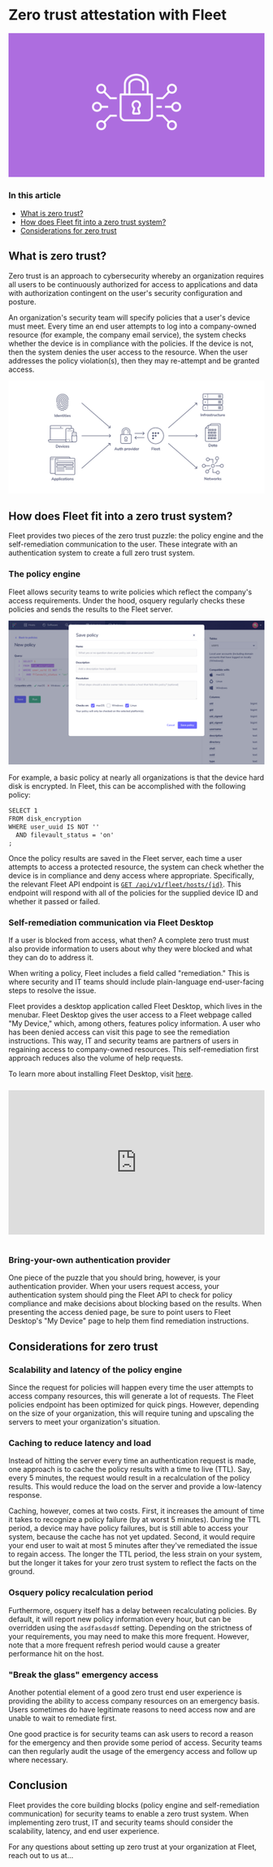 # Zero trust attestation with Fleet

![Using Fleet for zero trust attestation](../website/assets/images/articles/fleet-for-zero-trust-attestation-800x450@2x.jpg)

### In this article

- [What is zero trust?](#what-is-zero-trust)
- [How does Fleet fit into a zero trust system?](#how-does-fleet-fit-into-a-zero-trust-system)
- [Considerations for zero trust](#considerations-for-zero-trust)

## What is zero trust?
Zero trust is an approach to cybersecurity whereby an organization requires all users to be continuously authorized for access to applications and data with authorization contingent on the user's security configuration and posture.

An organization's security team will specify policies that a user's device must meet. Every time an end user attempts to log into a company-owned resource (for example, the company email service), the system checks whether the device is in compliance with the policies. If the device is not, then the system denies the user access to the resource. When the user addresses the policy violation(s), then they may re-attempt and be granted access. 

![Zero touch diagram](../website/assets/images/articles/zero-touch-diagram-800x353@2x.jpg)

## How does Fleet fit into a zero trust system?
Fleet provides two pieces of the zero trust puzzle: the policy engine and the self-remediation communication to the user. These integrate with an authentication system to create a full zero trust system. 

### The policy engine
Fleet allows security teams to write policies which reflect the company's access requirements. Under the hood, osquery regularly checks these policies and sends the results to the Fleet server. 

![Create a policy modal in Fleet](../website/assets/images/articles/create-a-new-policy-800x450@2x.jpg)

For example, a basic policy at nearly all organizations is that the device hard disk is encrypted. In Fleet, this can be accomplished with the following policy:
```
SELECT 1 
FROM disk_encryption 
WHERE user_uuid IS NOT '' 
  AND filevault_status = 'on'
;
```

Once the policy results are saved in the Fleet server, each time a user attempts to access a protected resource, the system can check whether the device is in compliance and deny access where appropriate. Specifically, the relevant Fleet API endpoint is [`GET /api/v1/fleet/hosts/{id}`](https://fleetdm.com/docs/using-fleet/rest-api#get-host). This endpoint will respond with all of the policies for the supplied device ID and whether it passed or failed.

### Self-remediation communication via Fleet Desktop
If a user is blocked from access, what then? A complete zero trust must also provide information to users about why they were blocked and what they can do to address it. 

When writing a policy, Fleet includes a field called "remediation." This is where security and IT teams should include plain-language end-user-facing steps to resolve the issue. 

Fleet provides a desktop application called Fleet Desktop, which lives in the menubar. Fleet Desktop gives the user access to a Fleet webpage called "My Device," which, among others, features policy information. A user who has been denied access can visit this page to see the remediation instructions. This way, IT and security teams are partners of users in regaining access to company-owned resources. This self-remediation first approach reduces also the volume of help requests. 

To learn more about installing Fleet Desktop, visit [here](https://fleetdm.com/docs/using-fleet/fleet-desktop).

<div class="video-container" style="position: relative; width: 100%; padding-bottom: 56.25%; margin-top: 24px; margin-bottom: 40px;">
  <iframe class="video" style="position: absolute; top: 0; left: 0; width: 100%; height: 100%; border: 0;" src="https://www.youtube.com/embed/hik4YnCLU58" allowfullscreen></iframe>
</div>

### Bring-your-own authentication provider
One piece of the puzzle that you should bring, however, is your authentication provider. When your users request access, your authentication system should ping the Fleet API to check for policy compliance and make decisions about blocking based on the results. When presenting the access denied page, be sure to point users to Fleet Desktop's "My Device" page to help them find remediation instructions. 

## Considerations for zero trust

### Scalability and latency of the policy engine
Since the request for policies will happen every time the user attempts to access company resources, this will generate a lot of requests. The Fleet policies endpoint has been optimized for quick pings. However, depending on the size of your organization, this will require tuning and upscaling the servers   to meet your organization's situation. 

### Caching to reduce latency and load
Instead of hitting the server every time an authentication request is made, one approach is to cache the policy results with a time to live (TTL). Say, every 5 minutes, the request would result in a recalculation of the policy results. This would reduce the load on the server and provide a low-latency response. 

Caching, however, comes at two costs. First, it increases the amount of time it takes to recognize a policy failure (by at worst 5 minutes). During the TTL period, a device may have policy failures, but is still able to access your system, because the cache has not yet updated. Second, it would require your end user to wait at most 5 minutes after they've remediated the issue to regain access. The longer the TTL period, the less strain on your system, but the longer it takes for your zero trust system to reflect the facts on the ground.

### Osquery policy recalculation period
Furthermore, osquery itself has a delay between recalculating policies. By default, it will report new policy information every hour, but can be overridden using the `asdfasdasdf` setting. Depending on the strictness of your requirements, you may need to make this more frequent. However, note that a more frequent refresh period would cause a greater performance hit on the host. 

### "Break the glass" emergency access
Another potential element of a good zero trust end user experience is providing the ability to access company resources on an emergency basis. Users sometimes do have legitimate reasons to need access now and are unable to wait to remediate first. 

One good practice is for security teams can ask users to record a reason for the emergency and then provide some period of access. Security teams can then regularly audit the usage of the emergency access and follow up where necessary. 

## Conclusion
Fleet provides the core building blocks (policy engine and self-remediation communication) for security teams to enable a zero trust system. When implementing zero trust, IT and security teams should consider the scalability, latency, and end user experience. 

For any questions about setting up zero trust at your organization at Fleet, reach out to us at... 

<meta name="articleTitle" value="Zero trust attestation with Fleet">
<meta name="authorFullName" value="Mo Zhu">
<meta name="authorGitHubUsername" value="zhumo">
<meta name="category" value="guides">
<meta name="publishedOn" value="2022-09-20">
<meta name="articleImageUrl" value="../website/assets/images/articles/fleet-for-zero-trust-attestation-800x450@2x.jpg">
